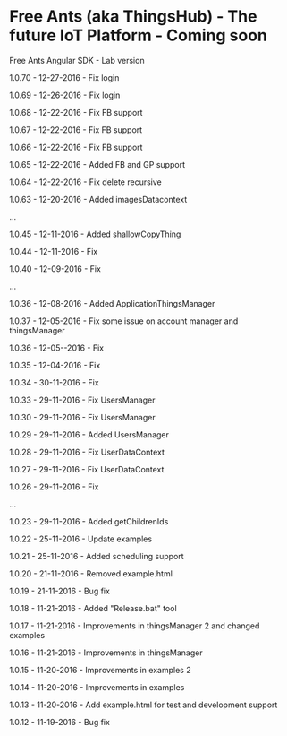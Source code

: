# Free Ants (aka ThingsHub) - The future IoT Platform - Coming soon

Free Ants Angular SDK - Lab version

1.0.70 - 12-27-2016 - Fix login

1.0.69 - 12-26-2016 - Fix login

1.0.68 - 12-22-2016 - Fix FB support

1.0.67 - 12-22-2016 - Fix FB support

1.0.66 - 12-22-2016 - Fix FB support

1.0.65 - 12-22-2016 - Added FB and GP support

1.0.64 - 12-22-2016 - Fix delete recursive

1.0.63 - 12-20-2016 - Added imagesDatacontext

...

1.0.45 - 12-11-2016 - Added shallowCopyThing

1.0.44 - 12-11-2016 - Fix

1.0.40 - 12-09-2016 - Fix

...

1.0.36 - 12-08-2016 - Added ApplicationThingsManager

1.0.37 - 12-05-2016 - Fix some issue on account manager and thingsManager

1.0.36 - 12-05--2016 - Fix

1.0.35 - 12-04-2016 - Fix

1.0.34 - 30-11-2016 - Fix

1.0.33 - 29-11-2016 - Fix UsersManager

1.0.30 - 29-11-2016 - Fix UsersManager

1.0.29 - 29-11-2016 - Added UsersManager

1.0.28 - 29-11-2016 - Fix UserDataContext

1.0.27 - 29-11-2016 - Fix UserDataContext

1.0.26 - 29-11-2016 - Fix

...

1.0.23 - 29-11-2016 - Added getChildrenIds

1.0.22 - 25-11-2016 - Update examples

1.0.21 - 25-11-2016 - Added scheduling support

1.0.20 - 21-11-2016 - Removed example.html

1.0.19 - 21-11-2016 - Bug fix

1.0.18 - 11-21-2016 - Added "Release.bat" tool 

1.0.17 - 11-21-2016 - Improvements in thingsManager 2 and changed examples

1.0.16 - 11-21-2016 - Improvements in thingsManager

1.0.15 - 11-20-2016 - Improvements in examples 2

1.0.14 - 11-20-2016 - Improvements in examples

1.0.13 - 11-20-2016 - Add example.html for test and development support

1.0.12 - 11-19-2016 - Bug fix


